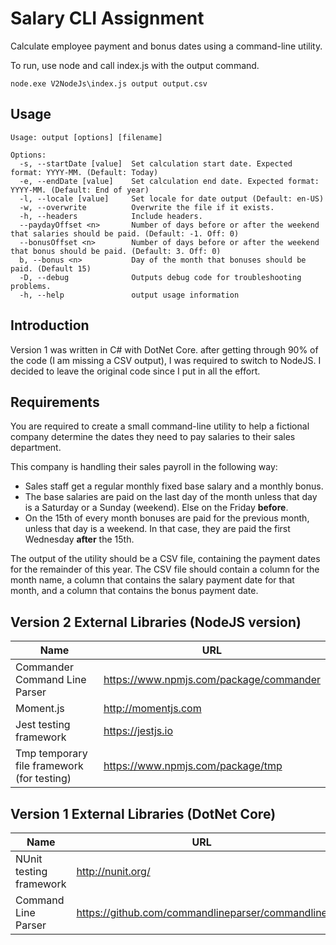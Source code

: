 # Salary CLI Assignment

Calculate employee payment and bonus dates using a command-line utility.

To run, use node and call index.js with the output command.

```
node.exe V2NodeJs\index.js output output.csv
```

## Usage

```
Usage: output [options] [filename]

Options:
  -s, --startDate [value]  Set calculation start date. Expected format: YYYY-MM. (Default: Today)
  -e, --endDate [value]    Set calculation end date. Expected format: YYYY-MM. (Default: End of year)
  -l, --locale [value]     Set locale for date output (Default: en-US)
  -w, --overwrite          Overwrite the file if it exists.
  -h, --headers            Include headers.
  --paydayOffset <n>       Number of days before or after the weekend that salaries should be paid. (Default: -1. Off: 0)
  --bonusOffset <n>        Number of days before or after the weekend that bonus should be paid. (Default: 3. Off: 0)
  b, --bonus <n>           Day of the month that bonuses should be paid. (Default 15)
  -D, --debug              Outputs debug code for troubleshooting problems.
  -h, --help               output usage information
```

## Introduction

Version 1 was written in C# with DotNet Core. after getting through 90% of the code (I am missing a CSV output), I was required to switch to NodeJS. I decided to leave the original code since I put in all the effort. 

## Requirements

You are required to create a small command-line utility to help a fictional company determine the dates they need
to pay salaries to their sales department.

This company is handling their sales payroll in the following way:

* Sales staff get a regular monthly fixed base salary and a monthly bonus.
* The base salaries are paid on the last day of the month unless that day is a Saturday or a Sunday
(weekend). Else on the Friday **before**.
* On the 15th of every month bonuses are paid for the previous month, unless that day is a weekend. In
that case, they are paid the first Wednesday **after** the 15th.

The output of the utility should be a CSV file, containing the payment dates for the remainder of this year. The
CSV file should contain a column for the month name, a column that contains the salary payment date for that
month, and a column that contains the bonus payment date.

## Version 2 External Libraries (NodeJS version)

Name | URL
---- | ---
Commander Command Line Parser | https://www.npmjs.com/package/commander
Moment.js | http://momentjs.com
Jest testing framework | https://jestjs.io
Tmp temporary file framework (for testing) | https://www.npmjs.com/package/tmp

## Version 1 External Libraries (DotNet Core)

Name | URL
---- | ---
NUnit testing framework | http://nunit.org/
Command Line Parser | https://github.com/commandlineparser/commandline
